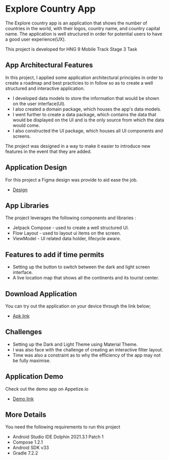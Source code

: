 <h1> Explore Country App</h1>

The Explore country app is an application that shows the number of countries in the world, with their logos, country name, and country capital name. The application is well structured in order for potential users to have a good user experience(UX).
<p>This project is developed for HNG 9 Mobile Track Stage 3 Task</p>

## App Architectural Features

In this project, I applied some application architectural principles in order to create a roadmap and best practicies to in follow so as to create a well structured and interactive application.

*  I developed data models to store the information that would be shown on the user interface(UI).
*  I also created a domain package, which houses the app's data models.
*  I went further to create a data package, which contains the data that would be displayed on  the UI and is the only source from which the data would come.
* I also constructed the UI package, which houses all UI components and screens.
<p>The project was designed in a way to make it easier to introduce new features in the event that they are added.</p>

## Application Design

For this project a Figma design was provide to aid ease the job.

*  [Design](https://www.figma.com/proto/v9AXj4VZNnx26fTthrPbhX/Explore?node-id=33%3A1390&scaling=scale-down&page-id=0%3A1&starting-point-node-id=33%3A1390&show-proto-sidebar=1)


##  App Libraries

The project leverages the following components and libraries :
*  Jetpack Compose - used to create a well structured UI.
*  Flow Layout - used to layout ui items on the screen.
*  ViewModel - UI related data holder, lifecycle aware.

##  Features to add if time permits
* Setting up the button to switch between the dark and light screen interface.
* A live location map that shows all the continents and its tourist center.


## Download Application

You can try out the application on your device through the link below;
*  [Apk link]()

## Challenges 
*  Setting up the Dark and Light Theme using Material Theme. 
*  I was also face with the challenge of creating an interactive filter layout.
*  Time was also a constraint as to why the efficiency of the app may not be fully maximise.

## Application Demo
Check out the demo app on Appetize.io
*  [Demo link]()

## More Details
You need the following requirements to run this project

*   Android Studio IDE Dolphin 2021.3.1 Patch 1
*   Compose 1.2.1
*   Android SDK v33
*   Gradle 7.2.2
